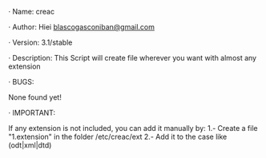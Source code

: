 · Name: creac

· Author: Hiei <blascogasconiban@gmail.com>

· Version: 3.1/stable

· Description:
              This Script will create file wherever you want with almost any extension


· BUGS:         
	     
None found yet!


· IMPORTANT:
               
               
If any extension is not included, you can add it manually by:
        1.- Create a file "1.extension" in the folder /etc/creac/ext
        2.- Add it to the case like (odt|xml|dtd)

